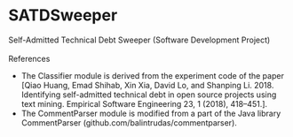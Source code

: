# SATDSweeper
Self-Admitted Technical Debt Sweeper (Software Development Project) <br><br>
References<br>
* The Classifier module is derived from the experiment code of the paper [Qiao Huang, Emad Shihab, Xin Xia, David Lo, and Shanping Li. 2018. Identifying
self-admitted technical debt in open source projects using text mining. Empirical
Software Engineering 23, 1 (2018), 418–451.].<br>
* The CommentParser module is modified from a part of the Java library CommentParser (github.com/balintrudas/commentparser).<br>
